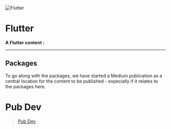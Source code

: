 
![Flutter](https://user-images.githubusercontent.com/97717613/234001864-a6618236-3d0a-43f3-96cf-fcde9ef8dee3.png)


# Flutter 

**A Flutter content :**

---

## Packages
To go along with the packages, we have started a Medium publication as a central location for the content to be published - especially if it relates to the packages here.

# Pub Dev
> [Pub Dev](https://pub.dev)
